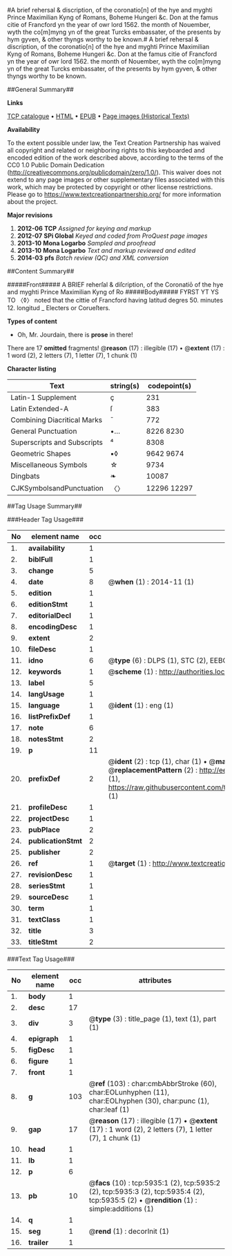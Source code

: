 #A brief rehersal & discription, of the coronatio[n] of the hye and myghti Prince Maximilian Kyng of Romans, Boheme Hungeri &c. Don at the famus citie of Francford yn the year of owr lord 1562. the month of Nouember, wyth the co[m]myng yn of the great Turcks embassater, of the presents by hym gyven, & other thyngs worthy to be known.#
A brief rehersal & discription, of the coronatio[n] of the hye and myghti Prince Maximilian Kyng of Romans, Boheme Hungeri &c. Don at the famus citie of Francford yn the year of owr lord 1562. the month of Nouember, wyth the co[m]myng yn of the great Turcks embassater, of the presents by hym gyven, & other thyngs worthy to be known.

##General Summary##

**Links**

[TCP catalogue](http://www.ota.ox.ac.uk/tcp/)  • 
[HTML](http://tei.it.ox.ac.uk/tcp/Texts-HTML/free/A07/A07302.html)  • 
[EPUB](http://tei.it.ox.ac.uk/tcp/Texts-EPUB/free/A07/A07302.epub) • 
[Page images (Historical Texts)](https://historicaltexts.jisc.ac.uk/eebo-99841358e)

**Availability**

To the extent possible under law, the Text Creation Partnership has waived all copyright and related or neighboring rights to this keyboarded and encoded edition of the work described above, according to the terms of the CC0 1.0 Public Domain Dedication (http://creativecommons.org/publicdomain/zero/1.0/). This waiver does not extend to any page images or other supplementary files associated with this work, which may be protected by copyright or other license restrictions. Please go to https://www.textcreationpartnership.org/ for more information about the project.

**Major revisions**

1. __2012-06__ __TCP__ *Assigned for keying and markup*
1. __2012-07__ __SPi Global__ *Keyed and coded from ProQuest page images*
1. __2013-10__ __Mona Logarbo__ *Sampled and proofread*
1. __2013-10__ __Mona Logarbo__ *Text and markup reviewed and edited*
1. __2014-03__ __pfs__ *Batch review (QC) and XML conversion*

##Content Summary##

#####Front#####
A BRIEF reherſal & diſcription, of the Coronatiō of the hye and myghti Prince Maximilian Kyng of Ro
#####Body#####
FYRST YT YS TO 〈◊〉 noted that the cittie of Francford having latitud degres 50. minutes 12. longitud
    _ Electers or Corueſters.

**Types of content**

  * Oh, Mr. Jourdain, there is **prose** in there!

There are 17 **omitted** fragments! 
 @__reason__ (17) : illegible (17)  •  @__extent__ (17) : 1 word (2), 2 letters (7), 1 letter (7), 1 chunk (1)

**Character listing**


|Text|string(s)|codepoint(s)|
|---|---|---|
|Latin-1 Supplement|ç|231|
|Latin Extended-A|ſ|383|
|Combining             Diacritical Marks|̄|772|
|General Punctuation|•…|8226 8230|
|Superscripts             and Subscripts|⁴|8308|
|Geometric Shapes|▪◊|9642 9674|
|Miscellaneous Symbols|☆|9734|
|Dingbats|❧|10087|
|CJKSymbolsandPunctuation|〈〉|12296 12297|

##Tag Usage Summary##

###Header Tag Usage###

|No|element name|occ|attributes|
|---|---|---|---|
|1.|__availability__|1||
|2.|__biblFull__|1||
|3.|__change__|5||
|4.|__date__|8| @__when__ (1) : 2014-11 (1)|
|5.|__edition__|1||
|6.|__editionStmt__|1||
|7.|__editorialDecl__|1||
|8.|__encodingDesc__|1||
|9.|__extent__|2||
|10.|__fileDesc__|1||
|11.|__idno__|6| @__type__ (6) : DLPS (1), STC (2), EEBO-CITATION (1), PROQUEST (1), VID (1)|
|12.|__keywords__|1| @__scheme__ (1) : http://authorities.loc.gov/ (1)|
|13.|__label__|5||
|14.|__langUsage__|1||
|15.|__language__|1| @__ident__ (1) : eng (1)|
|16.|__listPrefixDef__|1||
|17.|__note__|6||
|18.|__notesStmt__|2||
|19.|__p__|11||
|20.|__prefixDef__|2| @__ident__ (2) : tcp (1), char (1)  •  @__matchPattern__ (2) : ([0-9\-]+):([0-9IVX]+) (1), (.+) (1)  •  @__replacementPattern__ (2) : http://eebo.chadwyck.com/downloadtiff?vid=$1&page=$2 (1), https://raw.githubusercontent.com/textcreationpartnership/Texts/master/tcpchars.xml#$1 (1)|
|21.|__profileDesc__|1||
|22.|__projectDesc__|1||
|23.|__pubPlace__|2||
|24.|__publicationStmt__|2||
|25.|__publisher__|2||
|26.|__ref__|1| @__target__ (1) : http://www.textcreationpartnership.org/docs/. (1)|
|27.|__revisionDesc__|1||
|28.|__seriesStmt__|1||
|29.|__sourceDesc__|1||
|30.|__term__|1||
|31.|__textClass__|1||
|32.|__title__|3||
|33.|__titleStmt__|2||


###Text Tag Usage###

|No|element name|occ|attributes|
|---|---|---|---|
|1.|__body__|1||
|2.|__desc__|17||
|3.|__div__|3| @__type__ (3) : title_page (1), text (1), part (1)|
|4.|__epigraph__|1||
|5.|__figDesc__|1||
|6.|__figure__|1||
|7.|__front__|1||
|8.|__g__|103| @__ref__ (103) : char:cmbAbbrStroke (60), char:EOLunhyphen (11), char:EOLhyphen (30), char:punc (1), char:leaf (1)|
|9.|__gap__|17| @__reason__ (17) : illegible (17)  •  @__extent__ (17) : 1 word (2), 2 letters (7), 1 letter (7), 1 chunk (1)|
|10.|__head__|1||
|11.|__lb__|1||
|12.|__p__|6||
|13.|__pb__|10| @__facs__ (10) : tcp:5935:1 (2), tcp:5935:2 (2), tcp:5935:3 (2), tcp:5935:4 (2), tcp:5935:5 (2)  •  @__rendition__ (1) : simple:additions (1)|
|14.|__q__|1||
|15.|__seg__|1| @__rend__ (1) : decorInit (1)|
|16.|__trailer__|1||
